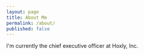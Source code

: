 ```yaml
---
layout: page
title: About Me
permalink: /about/
published: false
---
```

I'm currently the chief executive officer at Hoxly, Inc. 
